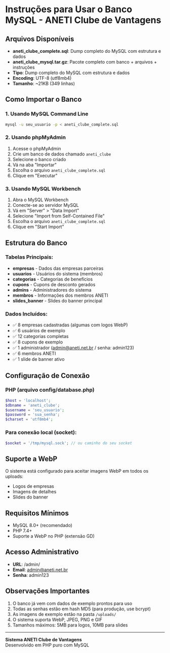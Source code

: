 # Instruções para Usar o Banco MySQL - ANETI Clube de Vantagens

## Arquivos Disponíveis
- **aneti_clube_complete.sql**: Dump completo do MySQL com estrutura e dados
- **aneti_clube_mysql.tar.gz**: Pacote completo com banco + arquivos + instruções
- **Tipo**: Dump completo do MySQL com estrutura e dados
- **Encoding**: UTF-8 (utf8mb4)
- **Tamanho**: ~21KB (349 linhas)

## Como Importar o Banco

### 1. Usando MySQL Command Line
```bash
mysql -u seu_usuario -p < aneti_clube_complete.sql
```

### 2. Usando phpMyAdmin
1. Acesse o phpMyAdmin
2. Crie um banco de dados chamado `aneti_clube`
3. Selecione o banco criado
4. Vá na aba "Importar"
5. Escolha o arquivo `aneti_clube_complete.sql`
6. Clique em "Executar"

### 3. Usando MySQL Workbench
1. Abra o MySQL Workbench
2. Conecte-se ao servidor MySQL
3. Vá em "Server" > "Data Import"
4. Selecione "Import from Self-Contained File"
5. Escolha o arquivo `aneti_clube_complete.sql`
6. Clique em "Start Import"

## Estrutura do Banco

### Tabelas Principais:
- **empresas** - Dados das empresas parceiras
- **usuarios** - Usuários do sistema (membros)
- **categorias** - Categorias de benefícios
- **cupons** - Cupons de desconto gerados
- **admins** - Administradores do sistema
- **membros** - Informações dos membros ANETI
- **slides_banner** - Slides do banner principal

### Dados Incluídos:
- ✅ 8 empresas cadastradas (algumas com logos WebP)
- ✅ 6 usuários de exemplo
- ✅ 12 categorias completas
- ✅ 8 cupons de exemplo
- ✅ 1 administrador (admin@aneti.net.br / senha: admin123)
- ✅ 6 membros ANETI
- ✅ 1 slide de banner ativo

## Configuração de Conexão

### PHP (arquivo config/database.php)
```php
$host = 'localhost';
$dbname = 'aneti_clube';
$username = 'seu_usuario';
$password = 'sua_senha';
$charset = 'utf8mb4';
```

### Para conexão local (socket):
```php
$socket = '/tmp/mysql.sock'; // ou caminho do seu socket
```

## Suporte a WebP
O sistema está configurado para aceitar imagens WebP em todos os uploads:
- Logos de empresas
- Imagens de detalhes
- Slides do banner

## Requisitos Mínimos
- MySQL 8.0+ (recomendado)
- PHP 7.4+
- Suporte a WebP no PHP (extensão GD)

## Acesso Administrativo
- **URL**: /admin/
- **Email**: admin@aneti.net.br
- **Senha**: admin123

## Observações Importantes
1. O banco já vem com dados de exemplo prontos para uso
2. Todas as senhas estão em hash MD5 (para produção, use bcrypt)
3. As imagens de exemplo estão na pasta `/uploads/`
4. O sistema suporta WebP, JPEG, PNG e GIF
5. Tamanhos máximos: 5MB para logos, 10MB para slides

---
**Sistema ANETI Clube de Vantagens**  
Desenvolvido em PHP puro com MySQL